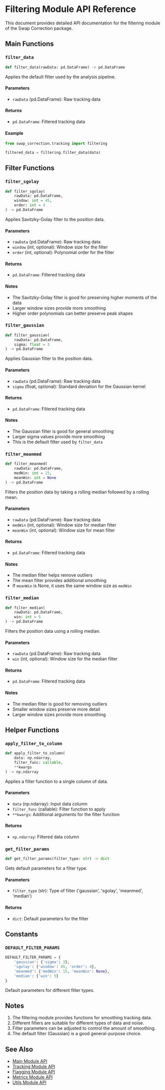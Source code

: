 # Filtering Module API Reference

This document provides detailed API documentation for the filtering module of the Swap Correction package.

## Main Functions

### `filter_data`

```python
def filter_data(rawData: pd.DataFrame) -> pd.DataFrame
```

Applies the default filter used by the analysis pipeline.

#### Parameters

- `rawData` (pd.DataFrame): Raw tracking data

#### Returns

- `pd.DataFrame`: Filtered tracking data

#### Example

```python
from swap_correction.tracking import filtering

filtered_data = filtering.filter_data(data)
```

## Filter Functions

### `filter_sgolay`

```python
def filter_sgolay(
    rawData: pd.DataFrame,
    window: int = 45,
    order: int = 4
) -> pd.DataFrame
```

Applies Savitzky-Golay filter to the position data.

#### Parameters

- `rawData` (pd.DataFrame): Raw tracking data
- `window` (int, optional): Window size for the filter
- `order` (int, optional): Polynomial order for the filter

#### Returns

- `pd.DataFrame`: Filtered tracking data

#### Notes

- The Savitzky-Golay filter is good for preserving higher moments of the data
- Larger window sizes provide more smoothing
- Higher order polynomials can better preserve peak shapes

### `filter_gaussian`

```python
def filter_gaussian(
    rawData: pd.DataFrame,
    sigma: float = 3
) -> pd.DataFrame
```

Applies Gaussian filter to the position data.

#### Parameters

- `rawData` (pd.DataFrame): Raw tracking data
- `sigma` (float, optional): Standard deviation for the Gaussian kernel

#### Returns

- `pd.DataFrame`: Filtered tracking data

#### Notes

- The Gaussian filter is good for general smoothing
- Larger sigma values provide more smoothing
- This is the default filter used by `filter_data`

### `filter_meanmed`

```python
def filter_meanmed(
    rawData: pd.DataFrame,
    medWin: int = 15,
    meanWin: int = None
) -> pd.DataFrame
```

Filters the position data by taking a rolling median followed by a rolling mean.

#### Parameters

- `rawData` (pd.DataFrame): Raw tracking data
- `medWin` (int, optional): Window size for median filter
- `meanWin` (int, optional): Window size for mean filter

#### Returns

- `pd.DataFrame`: Filtered tracking data

#### Notes

- The median filter helps remove outliers
- The mean filter provides additional smoothing
- If `meanWin` is None, it uses the same window size as `medWin`

### `filter_median`

```python
def filter_median(
    rawData: pd.DataFrame,
    win: int = 5
) -> pd.DataFrame
```

Filters the position data using a rolling median.

#### Parameters

- `rawData` (pd.DataFrame): Raw tracking data
- `win` (int, optional): Window size for the median filter

#### Returns

- `pd.DataFrame`: Filtered tracking data

#### Notes

- The median filter is good for removing outliers
- Smaller window sizes preserve more detail
- Larger window sizes provide more smoothing

## Helper Functions

### `apply_filter_to_column`

```python
def apply_filter_to_column(
    data: np.ndarray,
    filter_func: callable,
    **kwargs
) -> np.ndarray
```

Applies a filter function to a single column of data.

#### Parameters

- `data` (np.ndarray): Input data column
- `filter_func` (callable): Filter function to apply
- `**kwargs`: Additional arguments for the filter function

#### Returns

- `np.ndarray`: Filtered data column

### `get_filter_params`

```python
def get_filter_params(filter_type: str) -> dict
```

Gets default parameters for a filter type.

#### Parameters

- `filter_type` (str): Type of filter ('gaussian', 'sgolay', 'meanmed', 'median')

#### Returns

- `dict`: Default parameters for the filter

## Constants

### `DEFAULT_FILTER_PARAMS`

```python
DEFAULT_FILTER_PARAMS = {
    'gaussian': {'sigma': 3},
    'sgolay': {'window': 45, 'order': 4},
    'meanmed': {'medWin': 15, 'meanWin': None},
    'median': {'win': 5}
}
```

Default parameters for different filter types.

## Notes

1. The filtering module provides functions for smoothing tracking data.
2. Different filters are suitable for different types of data and noise.
3. Filter parameters can be adjusted to control the amount of smoothing.
4. The default filter (Gaussian) is a good general-purpose choice.

## See Also

- [Main Module API](main.md)
- [Tracking Module API](tracking.md)
- [Flagging Module API](flagging.md)
- [Metrics Module API](metrics.md)
- [Utils Module API](utils.md) 